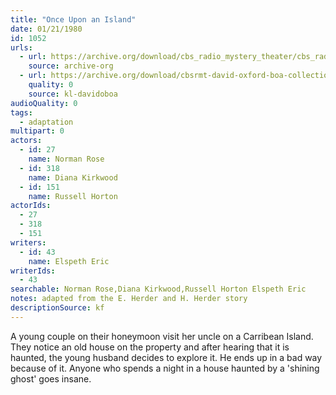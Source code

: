 ```yaml
---
title: "Once Upon an Island"
date: 01/21/1980
id: 1052
urls: 
  - url: https://archive.org/download/cbs_radio_mystery_theater/cbs_radio_mystery_theater-1051-1100.zip/cbs_radio_mystery_theater-1051-1100%2Fcbsrmt_1052_once_upon_an_island.mp3
    source: archive-org
  - url: https://archive.org/download/cbsrmt-david-oxford-boa-collection/CBSRMT-800121-1052-Once-Upon-an-Island-(128-48)_WBBM-JE-{BoA}.mp3
    quality: 0
    source: kl-davidoboa
audioQuality: 0
tags: 
  - adaptation
multipart: 0
actors:  
  - id: 27
    name: Norman Rose  
  - id: 318
    name: Diana Kirkwood  
  - id: 151
    name: Russell Horton
actorIds:  
  - 27  
  - 318  
  - 151
writers:  
  - id: 43
    name: Elspeth Eric
writerIds:  
  - 43
searchable: Norman Rose,Diana Kirkwood,Russell Horton Elspeth Eric
notes: adapted from the E. Herder and H. Herder story
descriptionSource: kf
---
```

A young couple on their honeymoon visit her uncle on a Carribean Island. They notice an old house on the property and after hearing that it is haunted, the young husband decides to explore it. He ends up in a bad way because of it. Anyone who spends a night in a house haunted by a 'shining ghost' goes insane.
